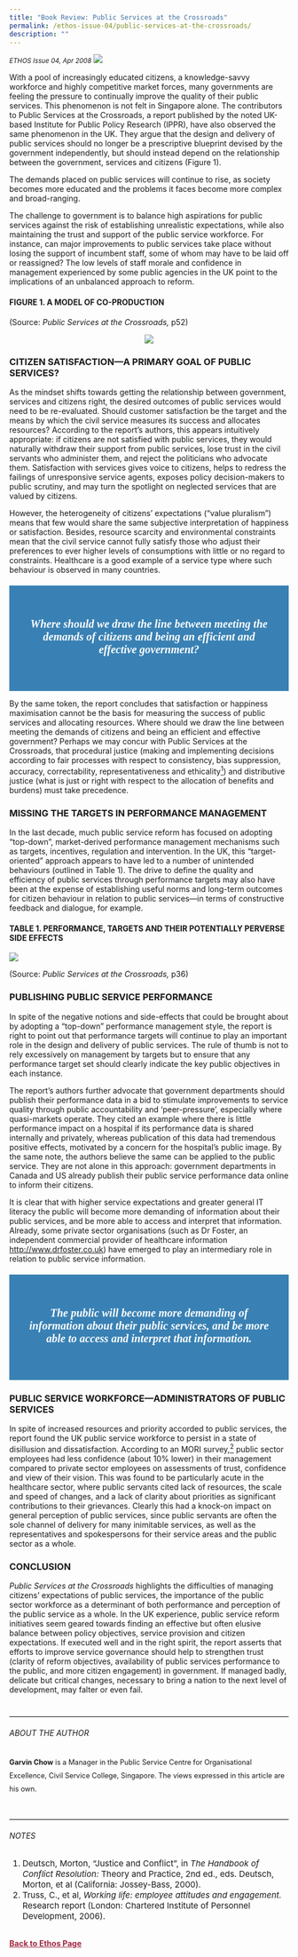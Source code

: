 ```yaml
---
title: "Book Review: Public Services at the Crossroads"
permalink: /ethos-issue-04/public-services-at-the-crossroads/
description: ""
---
```

<style>
.back a
{
	color: #9f2943;
	font-weight: bold;
}

#banner img
{
	width:100%;
}
	
.author
{
border-bottom: 1px solid black;
margin-top:40px;
padding-bottom:30px;
border-top: 1px solid black;	

}

.author p {
	font-size: 0.9em;
	line-height:24px !important;
	}	
	

.break
{
   border-top: 1px solid  black;
   border-bottom: 1px solid black;
	 padding:20px;
	margin-top:50px;
}
	
.break1
{
font-family: Georgia;
	font-size:20px;
	font-style: italic;
	font-weight: bold;
}

.boxheader {
	color: white !important;
	}	

.containerbox {
	background-color: #B7C9E2;
	border-radius: 10px;
	padding: 5%;
	margin-top: 5%;
	
	}	

li {
	font-size: 15px !important;
	
	}	
	
.notestop
{
	font-size: 15px;
	line-height:22px !important;
}	
	
.blue
{
background-color: #3981B4;
padding: 30px;
margin-top:20px;
font-family: Georgia;
font-size:20px;
font-style: italic;
text-align: center;
}
		
.blue h5
{
color: white;	
}			
	
	
</style>
	
<em><small>ETHOS Issue 04, Apr 2008</small></em>
<img src="/images/Landing_Banner_Images/banner_book%20review.jpg">	
	
	


<p>With a pool of increasingly educated citizens, a knowledge-savvy workforce and highly competitive market forces, many governments are feeling the pressure to continually improve the quality of their public services. This phenomenon is not felt in Singapore alone. The contributors to Public Services at the Crossroads, a report published by the noted UK-based Institute for Public Policy Research (IPPR), have also observed the same phenomenon in the UK. They argue that the design and delivery of public services should no longer be a prescriptive blueprint devised by the government independently, but should instead depend on the relationship between the government, services and citizens (Figure 1).</p>

<p>The demands placed on public services will continue to rise, as society becomes more educated and the problems it faces become more complex and broad-ranging. </p>

<p>The challenge to government is to balance high aspirations for public services against the risk of establishing unrealistic expectations, while also maintaining the trust and support of the public service workforce. For instance, can major improvements to public services take place without losing the support of incumbent staff, some of whom may have to be laid off or reassigned? The low levels of staff morale and confidence in management experienced by some public agencies in the UK point to the implications of an unbalanced approach to reform.</p>

<h4>FIGURE 1. A MODEL OF CO-PRODUCTION</h4>

<p>(Source: <em>Public Services at the Crossroads,</em> p52)</p>

<p style="text-align: center;"><img src="/images/Ethos_Images/Ethos_Issue_04/Fig1Model.jpg"></p>

<h3>CITIZEN SATISFACTION—A PRIMARY GOAL OF PUBLIC SERVICES?</h3>

<p>As the mindset shifts towards getting the relationship between government, services and citizens right, the desired outcomes of public services would need to be re-evaluated. Should customer satisfaction be the target and the means by which the civil service measures its success and allocates resources? According to the report’s authors, this appears intuitively appropriate: if citizens are not satisfied with public services, they would naturally withdraw their support from public services, lose trust in the civil servants who administer them, and reject the politicians who advocate them. Satisfaction with services gives voice to citizens, helps to redress the failings of unresponsive service agents, exposes policy decision-makers to public scrutiny, and may turn the spotlight on neglected services that are valued by citizens. </p>

<p>However, the heterogeneity of citizens’ expectations (“value pluralism”) means that few would share the same subjective interpretation of happiness or satisfaction. Besides, resource scarcity and environmental constraints mean that the civil service cannot fully satisfy those who adjust their preferences to ever higher levels of consumptions with little or no regard to constraints. Healthcare is a good example of a service type where such behaviour is observed in many countries. </p>


<div class="blue">
<h5><em>
Where should we draw the
line between meeting the
demands of citizens and being
an efficient and effective
government?
</em></h5>
</div>


<p>By the same token, the report concludes that satisfaction or happiness maximisation cannot be the basis for measuring the success of public services and allocating resources. Where should we draw the line between meeting the demands of citizens and being an efficient and effective government? Perhaps we may concur with Public Services at the Crossroads, that procedural justice (making and implementing decisions according to fair processes with respect to consistency, bias suppression, accuracy, correctability, representativeness and ethicality<a href="#notes"><sup>1</sup></a>) and distributive justice (what is just or right with respect to the allocation of benefits and burdens) must take precedence.</p>

<h3>MISSING THE TARGETS IN PERFORMANCE MANAGEMENT</h3>

<p>In the last decade, much public service reform has focused on adopting “top-down”, market-derived performance management mechanisms such as targets, incentives, regulation and intervention. In the UK, this “target-oriented” approach appears to have led to a number of unintended behaviours (outlined in Table 1). The drive to define the quality and efficiency of public services through performance targets may also have been at the expense of establishing useful norms and long-term outcomes for citizen behaviour in relation to public services—in terms of constructive feedback and dialogue, for example.</p>

<h4>TABLE 1. PERFORMANCE, TARGETS AND THEIR POTENTIALLY PERVERSE SIDE EFFECTS</h4>

<img src="/images/Ethos_Images/Ethos_Issue_04/table1.jpg">

<p>(Source: <em>Public Services at the Crossroads,</em> p36)</p>


<h3>PUBLISHING PUBLIC SERVICE PERFORMANCE</h3>

<p>In spite of the negative notions and side-effects that could be brought about by adopting a “top-down” performance management style, the report is right to point out that performance targets will continue to play an important role in the design and delivery of public services. The rule of thumb is not to rely excessively on management by targets but to ensure that any performance target set should clearly indicate the key public objectives in each instance. </p>

<p>The report’s authors further advocate that government departments should publish their performance data in a bid to stimulate improvements to service quality through public accountability and ‘peer-pressure’, especially where quasi-markets operate. They cited an example where there is little performance impact on a hospital if its performance data is shared internally and privately, whereas publication of this data had tremendous positive effects, motivated by a concern for the hospital’s public image. By the same note, the authors believe the same can be applied to the public service. They are not alone in this approach: government departments in Canada and US already publish their public service performance data online to inform their citizens. </p>

<p>It is clear that with higher service expectations and greater general IT literacy the public will become more demanding of information about their public services, and be more able to access and interpret that information. Already, some private sector organisations (such as Dr Foster, an independent commercial provider of healthcare information <a href="http://www.drfoster.co.uk/">http://www.drfoster.co.uk</a>) have emerged to play an intermediary role in relation to public service information.</p>


<div class="blue">
<h5><em>
The public will become more
demanding of information
about their public services, and
be more able to access and
interpret that information.
</em></h5>
</div>


<h3>PUBLIC SERVICE WORKFORCE—ADMINISTRATORS OF PUBLIC SERVICES</h3>

<p>In spite of increased resources and priority accorded to public services, the report found the UK public service workforce to persist in a state of disillusion and dissatisfaction. According to an MORI survey,<a href="#notes"><sup>2</sup></a> public sector employees had less confidence (about 10% lower) in their management compared to private sector employees on assessments of trust, confidence and view of their vision. This was found to be particularly acute in the healthcare sector, where public servants cited lack of resources, the scale and speed of changes, and a lack of clarity about priorities as significant contributions to their grievances. Clearly this had a knock-on impact on general perception of public services, since public servants are often the sole channel of delivery for many inimitable services, as well as the representatives and spokespersons for their service areas and the public sector as a whole.</p>

<h3>CONCLUSION</h3>

<p><em>Public Services at the Crossroads</em> highlights the difficulties of managing citizens’ expectations of public services, the importance of the public sector workforce as a determinant of both performance and perception of the public service as a whole. In the UK experience, public service reform initiatives seem geared towards finding an effective but often elusive balance between policy objectives, service provision and citizen expectations. If executed well and in the right spirit, the report asserts that efforts to improve service governance should help to strengthen trust (clarity of reform objectives, availability of public services performance to the public, and more citizen engagement) in government. If managed badly, delicate but critical changes, necessary to bring a nation to the next level of development, may falter or even fail.</p>


<div class="author">

<h6>ABOUT THE AUTHOR</h6>

<p class="small-text"><strong>Garvin Chow</strong> is a Manager in the Public Service Centre for Organisational Excellence, Civil Service College, Singapore. The views expressed in this article are his own.</p>

</div>

<h6><a name="notes"></a>NOTES</h6>

<ol>
<li class="small-text">Deutsch, Morton, “Justice and Conflict”, in <em>The Handbook of Conflict Resolution:</em> Theory and Practice, 2nd ed., eds. Deutsch, Morton, et al (California: Jossey-Bass, 2000).</li>
<li class="small-text">Truss, C., et al, <em>Working life: employee attitudes and engagement.</em> Research report (London: Chartered Institute of Personnel Development, 2006).</li>
</ol>

<br>


	
	
	
	
	
	
	
	
	
<div class="back">
<a href="/ethos/">Back to Ethos Page</a>	
</div>